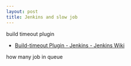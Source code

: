 ```yaml
---
layout: post
title: Jenkins and slow job
---
```


build timeout plugin
* [Build-timeout Plugin - Jenkins - Jenkins Wiki](https://wiki.jenkins-ci.org/display/JENKINS/Build-timeout+Plugin "Build-timeout Plugin - Jenkins - Jenkins Wiki")

how many job in queue
